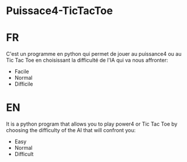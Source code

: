# Puissace4-TicTacToe

# FR
C'est un programme en python qui permet de jouer au puissance4 ou au Tic Tac Toe en choisissant la difficulté de l'IA qui va nous affronter:
- Facile
- Normal
- Difficile 

# EN
It is a python program that allows you to play power4 or Tic Tac Toe by choosing the difficulty of the AI that will confront you:
- Easy
- Normal
- Difficult 
